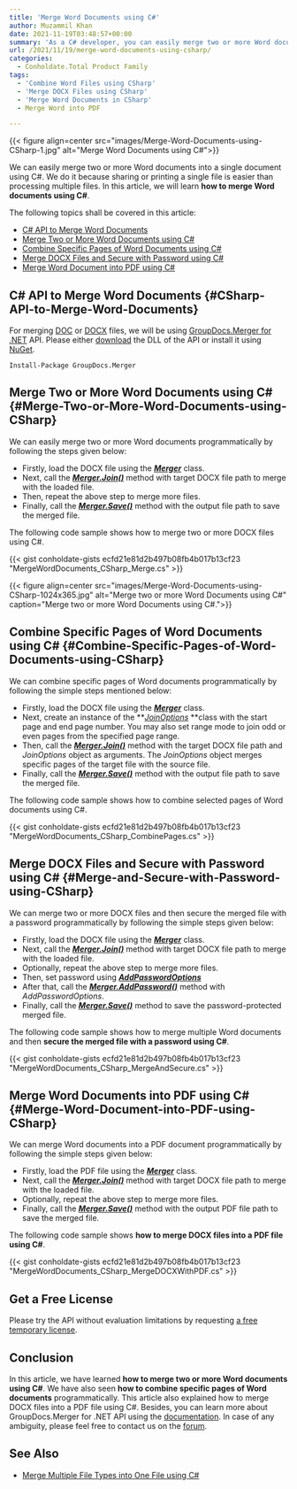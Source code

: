 ```yaml
---
title: 'Merge Word Documents using C#'
author: Muzammil Khan
date: 2021-11-19T03:48:57+00:00
summary: 'As a C# developer, you can easily merge two or more Word documents into a single document programmatically. In this article, you will learn **how to merge Word documents using C#**.'
url: /2021/11/19/merge-word-documents-using-csharp/
categories:
  - Conholdate.Total Product Family
tags:
  - 'Combine Word Files using CSharp'
  - 'Merge DOCX Files using CSharp'
  - 'Merge Word Documents in CSharp'
  - Merge Word into PDF

---
```



{{< figure align=center src="images/Merge-Word-Documents-using-CSharp-1.jpg" alt="Merge Word Documents using C#">}}
 

We can easily merge two or more Word documents into a single document using C#. We do it because sharing or printing a single file is easier than processing multiple files. In this article, we will learn **how to merge Word documents using C#**.

The following topics shall be covered in this article:

  * [C# API to Merge Word Documents][2]
  * [Merge Two or More Word Documents using C#][3]
  * [Combine Specific Pages of Word Documents using C#][4]
  * [Merge DOCX Files and Secure with Password using C#][5]
  * [Merge Word Document into PDF using C#][6]

## C# API to Merge Word Documents {#CSharp-API-to-Merge-Word-Documents}

For merging [DOC][7] or [DOCX][8] files, we will be using [GroupDocs.Merger for .NET][9] API. Please either [download][10] the DLL of the API or install it using [NuGet][11].

```
Install-Package GroupDocs.Merger
```

## Merge Two or More Word Documents using C# {#Merge-Two-or-More-Word-Documents-using-CSharp}

We can easily merge two or more Word documents programmatically by following the steps given below:

  * Firstly, load the DOCX file using the **_[Merger][12]_** class.
  * Next, call the **_[Merger.Join()][13]_** method with target DOCX file path to merge with the loaded file.
  * Then, repeat the above step to merge more files.
  * Finally, call the **_[Merger.Save()][14]_** method with the output file path to save the merged file.

The following code sample shows how to merge two or more DOCX files using C#.

{{< gist conholdate-gists ecfd21e81d2b497b08fb4b017b13cf23 "MergeWordDocuments_CSharp_Merge.cs" >}}

{{< figure align=center src="images/Merge-Word-Documents-using-CSharp-1024x365.jpg" alt="Merge two or more Word Documents using C#" caption="Merge two or more Word Documents using C#.">}}
 

## Combine Specific Pages of Word Documents using C# {#Combine-Specific-Pages-of-Word-Documents-using-CSharp}

We can combine specific pages of Word documents programmatically by following the simple steps mentioned below:

  * Firstly, load the DOCX file using the **_[Merger][12]_** class.
  * Next, create an instance of the **_[JoinOptions][16]_ **class with the start page and end page number. You may also set range mode to join odd or even pages from the specified page range. 
  * Then, call the _**[Merger.Join()][13]**_ method with the target DOCX file path and _JoinOptions_ object as arguments. The _JoinOptions_ object merges specific pages of the target file with the source file.
  * Finally, call the **_[Merger.Save()][14]_** method with the output file path to save the merged file.

The following code sample shows how to combine selected pages of Word documents using C#.

{{< gist conholdate-gists ecfd21e81d2b497b08fb4b017b13cf23 "MergeWordDocuments_CSharp_CombinePages.cs" >}}

## Merge DOCX Files and Secure with Password using C# {#Merge-and-Secure-with-Password-using-CSharp}

We can merge two or more DOCX files and then secure the merged file with a password programmatically by following the simple steps given below:

  * Firstly, load the DOCX file using the **_[Merger][12]_** class.
  * Next, call the **_[Merger.Join()][13]_** method with target DOCX file path to merge with the loaded file.
  * Optionally, repeat the above step to merge more files.
  * Then, set password using **_[AddPasswordOptions][17]_**
  * After that, call the **_[Merger.AddPassword()][18]_** method with _AddPasswordOptions_.
  * Finally, call the **_[Merger.Save()][14]_** method to save the password-protected merged file.

The following code sample shows how to merge multiple Word documents and then **secure the merged file with a password using C#**.

{{< gist conholdate-gists ecfd21e81d2b497b08fb4b017b13cf23 "MergeWordDocuments_CSharp_MergeAndSecure.cs" >}}

## Merge Word Documents into PDF using C# {#Merge-Word-Document-into-PDF-using-CSharp}

We can merge Word documents into a PDF document programmatically by following the simple steps given below:

  * Firstly, load the PDF file using the **_[Merger][12]_** class.
  * Next, call the **_[Merger.Join()][13]_** method with target DOCX file path to merge with the loaded file.
  * Optionally, repeat the above step to merge more files.
  * Finally, call the **_[Merger.Save()][14]_** method with the output PDF file path to save the merged file.

The following code sample shows **how to merge DOCX files into a PDF file using C#**.

{{< gist conholdate-gists ecfd21e81d2b497b08fb4b017b13cf23 "MergeWordDocuments_CSharp_MergeDOCXWithPDF.cs" >}}

## Get a Free License

Please try the API without evaluation limitations by requesting [a free temporary license][19].

## Conclusion

In this article, we have learned **how to merge two or more Word documents using C#**. We have also seen **how to combine specific pages of Word documents** programmatically. This article also explained how to merge DOCX files into a PDF file using C#. Besides, you can learn more about GroupDocs.Merger for .NET API using the [documentation][20]. In case of any ambiguity, please feel free to contact us on the [forum][21].

## See Also

  * [Merge Multiple File Types into One File using C#][22]

 [1]: https://blog.conholdate.com/wp-content/uploads/sites/27/2021/11/Merge-Word-Documents-using-CSharp-1.jpg
 [2]: #CSharp-API-to-Merge-Word-Documents
 [3]: #Merge-Two-or-More-Word-Documents-using-CSharp
 [4]: #Combine-Specific-Pages-of-Word-Documents-using-CSharp
 [5]: #Merge-and-Secure-with-Password-using-CSharp
 [6]: #Merge-Word-Document-into-PDF-using-CSharp
 [7]: https://docs.fileformat.com/word-processing/doc/
 [8]: https://docs.fileformat.com/word-processing/docx/
 [9]: https://products.groupdocs.com/merger/net
 [10]: https://downloads.groupdocs.com/merger/net
 [11]: https://www.nuget.org/packages/groupdocs.merger
 [12]: https://apireference.groupdocs.com/merger/net/groupdocs.merger/Merger
 [13]: https://apireference.groupdocs.com/merger/net/groupdocs.merger.merger/join/methods/2
 [14]: https://apireference.groupdocs.com/merger/net/groupdocs.merger.merger/save/methods/1
 [15]: https://blog.conholdate.com/wp-content/uploads/sites/27/2021/11/Merge-Word-Documents-using-CSharp.jpg
 [16]: https://apireference.groupdocs.com/merger/net/groupdocs.merger.domain.options/JoinOptions
 [17]: https://apireference.groupdocs.com/merger/net/groupdocs.merger.domain.options/AddPasswordOptions
 [18]: https://apireference.groupdocs.com/merger/net/groupdocs.merger/merger/methods/addpassword
 [19]: https://purchase.groupdocs.com/temporary-license
 [20]: https://docs.groupdocs.com/merger/net/
 [21]: https://forum.groupdocs.com/c/merger/
 [22]: https://blog.groupdocs.com/2021/05/04/merge-multiple-file-types-using-csharp/








